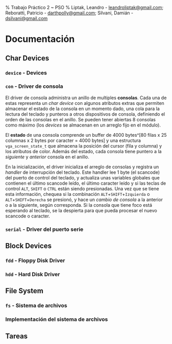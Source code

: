 % Trabajo Práctico 2 ~ PSO
% Liptak, Leandro - leandroliptak@gmail.com; Reboratti, Patricio - darthpolly@gmail.com; Silvani, Damián - dsilvani@gmail.com

Documentación
=============

Char Devices
------------

### `device` - Devices

### `con` - Driver de consola

El driver de consola administra un anillo de multiples **consolas**. Cada una de
estas representa un *char device* con algunos atributos extras que permiten
almacenar el estado de la consola en un momento dado, una cola para la lectura
del teclado y punteros a otros dispositivos de consola, definiendo el orden de
las consolas en el anillo. Se pueden tener abiertas 8 consolas como máximo (los
*devices* se almacenan en un arreglo fijo en el módulo).

El **estado** de una consola comprende un buffer de 4000 bytes^[80 filas x 25
columnas x 2 bytes por caracter = 4000 bytes] y una estructura
`vga_screen_state_t` que almacena la posición del cursor (fila y columna) y los
atributos de color. Además del estado, cada consola tiene puntero a la
*siguiente* y *anterior* consola en el anillo.

En la inicialización, el driver inicializa el arreglo de consolas y registra un
*handler* de interrupción del teclado. Este handler lee 1 byte (el scancode) del
puerto de control del teclado, y actualiza unas variables globales que contienen
el último scancode leído, el último caracter leído y si las teclas de control
`ALT`, `SHIFT` o `CTRL` están siendo presionadas. Una vez que se tiene esta
información, chequea si la combinación `ALT`+`SHIFT`+`Izquierda` o
`ALT`+`SHIFT`+`Derecha` se presionó, y hace un *cambio de consola* a la anterior
o a la siguiente, según corresponda. Si la consola que tiene foco está esperando
al teclado, se la despierta para que pueda procesar el nuevo scancode o
caracter.

### `serial` - Driver del puerto serie

Block Devices
-------------

### `fdd` - Floppy Disk Driver

### `hdd` - Hard Disk Driver

File System
-----------

### `fs` - Sistema de archivos

### Implementación del sistema de archivos

Tareas
------

